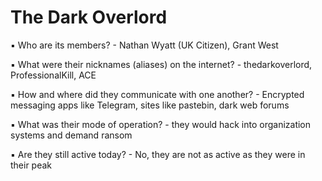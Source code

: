 # The Dark Overlord

▪ Who are its members? - Nathan Wyatt (UK Citizen), Grant West

▪ What were their nicknames (aliases) on the internet? - thedarkoverlord, ProfessionalKill, ACE

▪ How and where did they communicate with one another? - Encrypted messaging apps like Telegram, sites like pastebin, dark web forums

▪ What was their mode of operation? - they would hack into organization systems and demand ransom

▪ Are they still active today? - No, they are not as active as they were in their peak
